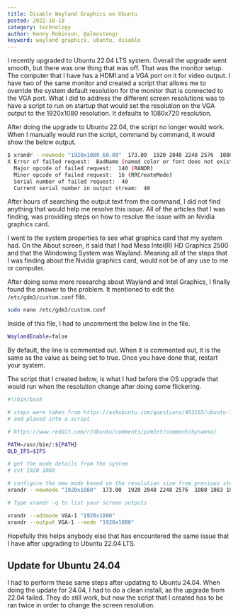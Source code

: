 ```yaml
---
title: Disable Wayland Graphics on Ubuntu
posted: 2022-10-18
category: technology
author: Kenny Robinson, @almostengr
keyword: wayland graphics, ubuntu, disable
---
```


I recently upgraded to Ubuntu 22.04 LTS system. Overall the upgrade went smooth, but there was one thing 
that was off. That was the monitor setup. The computer that I have has a HDMI and a VGA port on it 
for video output.
I have two of the same monitor and created a script that allows me to override the system default 
resolution for the monitor that is connected to the VGA port.
What I did to address the different screen resolutions was to have a script to run on startup that would 
set the resolution on the VGA output to the 1920x1080 resolution. It defaults to 1080x720 resolution.

After doing the upgrade to Ubuntu 22.04, the script no longer would work. When I manually would run 
the script, command by command, it would show the below output.

```bash
$ xrandr --newmode "1920x1080_60.00"  173.00  1920 2048 2248 2576  1080 1083 1088 1120 -hsync +vsync
X Error of failed request:  BadName (named color or font does not exist)
  Major opcode of failed request:  140 (RANDR)
  Minor opcode of failed request:  16 (RRCreateMode)
  Serial number of failed request:  40
  Current serial number in output stream:  40
```

After hours of searching the output text from the command, I did not find anything that would 
help me resolve this issue. All of the articles that I was finding, was providing steps on how to 
resolve the issue with an Nvidia graphics card.

I went to the system properties to see what graphics card that my system had. On the About screen, 
it said that I had Mesa Intel(R) HD Graphics 2500 and that the Windowing System was Wayland.
Meaning all of the steps that I was finding about the Nvidia graphics card, would not be of any 
use to me or computer.

After doing some more researchg about Wayland and Intel Graphics, I finally found the answer to the 
problem. It mentioned to edit the ```/etc/gdm3/custom.conf``` file.

```bash
sudo nano /etc/gdm3/custom.conf
```

Inside of this file, I had to uncomment the below line in the file. 

```bash
WaylandEnable=false
```

By default, the line is commented out. When it is commented out, it is the same as the value 
as being set to true. Once you have done that, restart your system.

The script that I created below, is what I had before the OS upgrade that would run when the 
resolution change after doing some flickering.

```bash
#!/bin/bash

# steps were taken from https://askubuntu.com/questions/493165/ubuntu-14-04-unknown-display-nvidia-graphics
# and placed into a script

# https://www.reddit.com/r/Ubuntu/comments/pzm1et/comment/hynamso/

PATH=/usr/bin/:${PATH}
OLD_IFS=$IFS

# get the mode details from the system
# cvt 1920 1080

# configure the new mode based on the resolution size from previous step
xrandr --newmode "1920x1080"  173.00  1920 2048 2248 2576  1080 1083 1088 1120 -hsync +vsync

# Type xrandr -q to list your screen outputs

xrandr --addmode VGA-1 "1920x1080"
xrandr --output VGA-1 --mode "1920x1080"
```

Hopefully this helps anybody else that has encountered the same issue that I have after upgrading 
to Ubuntu 22.04 LTS.

## Update for Ubuntu 24.04

I had to perform these same steps after updating to Ubuntu 24.04.  When doing the update for 24.04, I had 
to do a clean install, as the upgrade from 22.04 failed. They do still work, but now the script 
that I created has to be ran twice in order to change the screen resolution.
